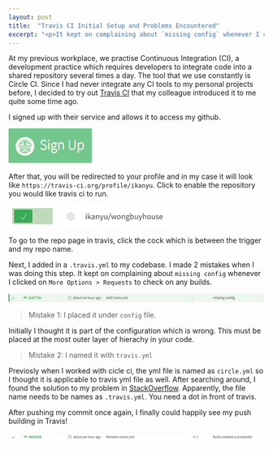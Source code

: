 ```yaml
---
layout: post
title:  "Travis CI Initial Setup and Problems Encountered"
excerpt: "<p>It kept on complaining about `missing config` whenever I clicked on `More Options > Requests` to check on any builds.</p>"
---
```


At my previous workplace, we practise Continuous Integration (CI), a development practice which requires developers to integrate code into a shared repository several times a day. The tool that we use constantly is Circle CI. Since I had never integrate any CI tools to my personal projects before, I decided to try out [Travis CI](https://travis-ci.org) that my colleague introduced it to me quite some time ago.

I signed up with their service and allows it to access my github.

![Travis Sign Up](/assets/images/travis/signup.png)

After that, you will be redirected to your profile and in my case it will look like `https://travis-ci.org/profile/ikanyu`. Click to enable the repository you would like travis ci to run.

![Travis Repo](/assets/images/travis/enable_repo.png)

To go to the repo page in travis, click the cock which is between the trigger and my repo name.

Next, I added in a `.travis.yml` to my codebase. I made 2 mistakes when I was doing this step. It kept on complaining about `missing config` whenever I clicked on `More Options > Requests` to check on any builds.

![Config Error](/assets/images/travis/config_error.png)

> Mistake 1: I placed it under `config` file.

Initially I thought it is part of the configuration which is wrong. This must be placed at the most outer layer of hierachy in your code.  

> Mistake 2: I named it with `travis.yml`

Previosly when I worked with cicle ci, the yml file is named as  `circle.yml` so I thought it is applicable to travis yml file as well. After searching around, I found the solution to my problem in [StackOverflow](http://stackoverflow.com/questions/24434434/cant-make-travis-ci-work). Apparently, the file name needs to be names as `.travis.yml`. You need a dot in front of travis.

After pushing my commit once again, I finally could happily see my push building in Travis! 

![Build Success](/assets/images/travis/build_success.png)